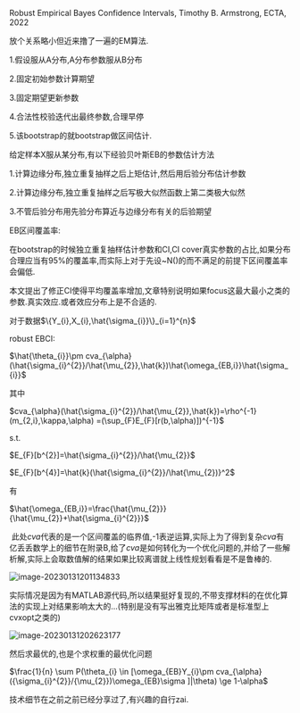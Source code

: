 Robust Empirical Bayes Confidence Intervals, Timothy B. Armstrong, ECTA, 2022

放个关系略小但近来撸了一遍的EM算法.

1.假设服从A分布,A分布参数服从B分布

2.固定初始参数计算期望

3.固定期望更新参数

4.合法性校验迭代出最终参数,合理早停

5.该bootstrap的就bootstrap做区间估计.



给定样本X服从某分布,有以下经验贝叶斯EB的参数估计方法

1.计算边缘分布,独立重复抽样之后上矩估计,然后用后验分布估计参数

2.计算边缘分布,独立重复抽样之后写极大似然函数上第二类极大似然

3.不管后验分布用先验分布算近与边缘分布有关的后验期望

EB区间覆盖率:

在bootstrap的时候独立重复抽样估计参数和CI,CI cover真实参数的占比,如果分布合理应当有95%的覆盖率,而实际上对于先设~N()的而不满足的前提下区间覆盖率会偏低.

本文提出了修正CI使得平均覆盖率增加,文章特别说明如果focus这最大最小之类的参数.真实效应.或者效应分布上是不合适的.



对于数据$\{Y_{i},X_{i},\hat{\sigma_{i}}\}_{i=1}^{n}$

robust EBCI:

$\hat{\theta_{i}}\pm cva_{\alpha}(\hat{\sigma_{i}^{2}}/\hat{\mu_{2}},\hat{k})\hat{\omega_{EB,i}}\hat{\sigma_{i}}$

其中

$cva_{\alpha}(\hat{\sigma_{i}^{2}}/\hat{\mu_{2}},\hat{k})=\rho^{-1}(m_{2,i},\kappa,\alpha) =(\sup_{F}E_{F}[r(b,\alpha)])^{-1}$

s.t.

$E_{F}[b^{2}]=\hat{\sigma_{i}^{2}}/\hat{\mu_{2}}$

$E_{F}[b^{4}]=\hat{k}(\hat{\sigma_{i}^{2}}/\hat{\mu_{2})}^2$

有

$\hat{\omega_{EB,i}}=\frac{\hat{\mu_{2}}}{\hat{\mu_{2}}+\hat{\sigma_{i}^{2}}}$

​	此处$cva$代表的是一个区间覆盖的临界值,-1表逆运算,实际上为了得到复杂$cva$有亿丢丢数学上的细节在附录B,给了$cva$是如何转化为一个优化问题的,并给了一些解析解,实际上会取数值解的结果如果比较离谱就上线性规划看看是不是鲁棒的.

![image-20230131201134833](C:\Users\SFC\AppData\Roaming\Typora\typora-user-images\image-20230131201134833.png)

实际情况是因为有MATLAB源代码,所以结果挺好复现的,不带支撑材料的在优化算法的实现上对结果影响太大的...(特别是没有写出雅克比矩阵或者是标准型上cvxopt之类的)

![image-20230131202623177](C:\Users\SFC\AppData\Roaming\Typora\typora-user-images\image-20230131202623177.png)

然后求最优的,也是个求权重的最优化问题

$\frac{1}{n}  \sum P(\theta_{i} \in [\omega_{EB}Y_{i}\pm cva_{\alpha}({\sigma_{i}^{2}}/{\mu_{2}})\omega_{EB}\sigma ]|\theta) \ge 1-\alpha$

技术细节在之前之前已经分享过了,有兴趣的自行zai.